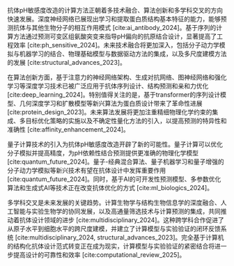 抗体pH敏感度改造的计算方法正朝着多技术融合、算法创新和多学科交叉的方向快速发展。深度神经网络已展现出学习和提取蛋白质结构基本特征的能力，能够预测抗体与其他生物分子的相互作用模式 [cite:ai_antibody_2024]。基于序列的计算方法通过预测可变区组氨酸突变来指导pH偏向的抗原结合设计，显著提高了工程效率 [cite:ph_sensitive_2024]。未来技术融合将更加深入，包括分子动力学模拟与机器学习的结合、物理基础模型与数据驱动方法的集成，以及多尺度建模方法的发展 [cite:structural_advances_2023]。

在算法创新方面，基于注意力的神经网络架构、生成对抗网络、图神经网络和强化学习等深度学习技术已被广泛应用于抗体序列设计、结构预测和亲和力优化 [cite:deep_learning_2024]。特别值得关注的是，基于transformer的序列设计模型、几何深度学习和扩散模型等新兴算法为蛋白质设计带来了革命性进展 [cite:protein_design_2023]。未来算法发展将更加注重精细物理化学约束的集成、多目标优化策略的实施以及不确定性量化方法的引入，以提高预测的特异性和准确性 [cite:affinity_enhancement_2024]。

量子计算技术的引入为抗体pH敏感度改造开辟了新的可能性。量子计算可以优化分子模拟并提高精度，为pH依赖性结合预测提供更准确的物理化学模型 [cite:quantum_future_2024]。量子-经典混合算法、量子机器学习和量子增强的分子动力学模拟等新兴技术有望在抗体设计中发挥重要作用 [cite:quantum_future_2024]。同时，基于AI的可开发性预测模型、多参数优化算法和生成式AI等技术正在改变抗体优化的方式 [cite:ml_biologics_2024]。

多学科交叉是未来发展的关键趋势。计算生物学与结构生物信息学的深度融合、人工智能与实验生物学的协同发展，以及高通量筛选技术与计算预测的集成，共同推动着抗体设计领域的进步 [cite:multidisciplinary_2024]。这种跨学科合作促进了从原子水平到细胞水平的跨尺度建模，并建立了计算模型与实验验证的闭环反馈系统 [cite:multidisciplinary_2024, structural_advances_2023]。完全基于计算机的结构化抗体设计范式转变正在成为现实，计算模型与实验验证的紧密结合将进一步提高设计的可靠性和效率 [cite:computational_review_2025]。
